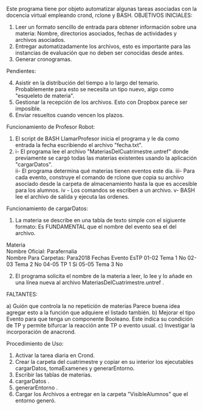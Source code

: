 Este programa tiene por objeto automatizar algunas tareas asociadas con la docencia virtual empleando crond, rclone y BASH. 
OBJETIVOS INICIALES:

1) Leer un formato sencillo de entrada para obtener información sobre una materia: Nombre, directorios asociados, fechas de actividades y archivos asociados. 
2) Entregar automatizadamente los archivos, esto es importante para las instancias de evaluación que no deben ser conocidas desde antes. 
3) Generar cronogramas. 

Pendientes:

4) Asistir en la distribución del tiempo a lo largo del temario. 
   Probablemente para esto se necesita un tipo nuevo, algo como "esqueleto de materia".
5) Gestionar la recepción de los archivos.
   Esto con Dropbox parece ser imposible. 
6) Enviar resueltos cuando vencen los plazos. 


Funcionamiento de Profesor Robot:

1) El script de BASH LlamarProfesor inicia el programa y le da como entrada la fecha escribiendo el archivo "fecha.txt".
2) i- El programa lee el archivo "MateriasDelCuatrimestre.untref" donde previamente se cargó todas las materias existentes usando la aplicación "cargarDatos".   
   ii- El programa determina qué materias tienen eventos este día.
   iii- Para cada evento, construye el comando de rclone que copia su archivo asociado desde la carpeta de almacenamiento hasta la que es accesible para los alumnos. 
   iv - Los comandos se escriben a un archivo.
   v- BASH lee el archivo de salida y ejecuta las ordenes. 

Funcionamiento de cargarDatos:

1) La materia se describe en una tabla de texto simple con el sigiuente formato: 
Es FUNDAMENTAL que el nombre del evento sea el del archivo. 

Materia   
Nombre Oficial: Parafernalia   
Nombre Para Carpetas: Para2018
 Fechas Evento EsTP
 01-02 Tema 1 No
 02-03 Tema 2 No 
 04-05 TP 1 Sí
 05-05 Tema 3 No

2) El programa solicita el nombre de la materia a leer, lo lee y lo añade en una línea nueva al archivo MateriasDelCuatrimestre.untref .

FALTANTES:

a) Guión que controla la no repetición de materias Parece buena idea agregar esto a la función que adquiere el listado también.
b) Mejorar el tipo Evento para que tenga un componente Booleano. Este indica su condición de TP y permite bifurcar la reacción ante TP o evento usual.
c) Investigar la incorporación de anacrond.

Procedimiento de Uso:

1) Activar la tarea diaria en Crond.
2) Crear la carpeta del cuatrimestre y copiar en su interior los ejecutables cargarDatos, tomaExamenes y generarEntorno.
3) Escribir las tablas de materias. 
4) cargarDatos .
5) generarEntorno .
6) Cargar los Archivos a entregar en la carpeta "VisibleAlumnos" que el entorno generó.
